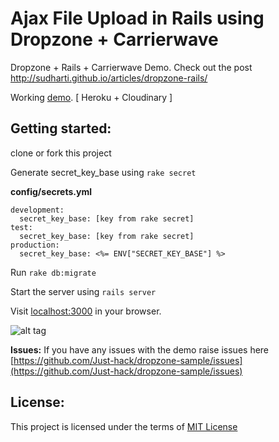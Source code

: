 Ajax File Upload in Rails using Dropzone + Carrierwave
======================================================

Dropzone + Rails + Carrierwave Demo. Check out the post http://sudharti.github.io/articles/dropzone-rails/

Working [demo](https://shrouded-beyond-2562.herokuapp.com/). [ Heroku + Cloudinary ]

Getting started:
---------------
clone or fork this project

Generate secret_key_base using ```rake secret```

**config/secrets.yml**

```
development:
  secret_key_base: [key from rake secret]
test:
  secret_key_base: [key from rake secret]
production:
  secret_key_base: <%= ENV["SECRET_KEY_BASE"] %>
```

Run ```rake db:migrate```

Start the server using ```rails server```

Visit [localhost:3000](http://localhost:3000) in your browser.

![alt tag](https://cloud.githubusercontent.com/assets/1825853/5156162/d1e0a5c2-7273-11e4-8a77-b7f15b05fc0f.png)


**Issues:**
If you have any issues with the demo raise issues here [https://github.com/Just-hack/dropzone-sample/issues](https://github.com/Just-hack/dropzone-sample/issues)

License:
--------
This project is licensed under the terms of [MIT License](https://github.com/Just-hack/dropzone-sample/blob/master/LICENSE)

